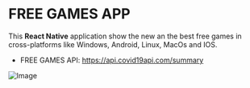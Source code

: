 # FREE GAMES APP
This **React Native** application show the new an the best free games in cross-platforms like Windows, Android, Linux, MacOs and IOS.

* FREE GAMES API: https://api.covid19api.com/summary

![Image](https://jhonpitmac.vercel.app/assets/projects/freegamesapp.webp)

